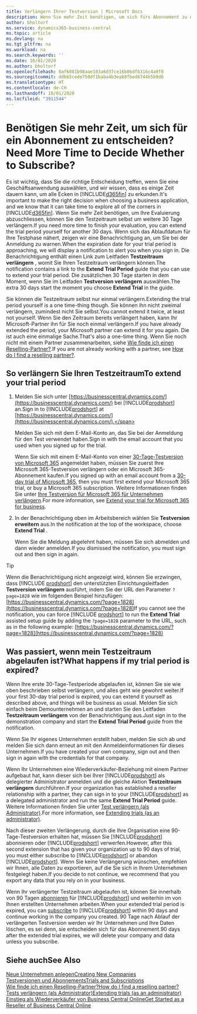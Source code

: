 ```yaml
---
title: Verlängern Ihrer Testversion | Microsoft Docs
description: Wenn Sie mehr Zeit benötigen, um sich fürs Abonnement zu entscheiden, können Sie Ihre Testversion verlängern.
author: bholtorf
ms.service: dynamics365-business-central
ms.topic: article
ms.devlang: na
ms.tgt_pltfrm: na
ms.workload: na
ms.search.keywords: ''
ms.date: 10/01/2020
ms.author: bholtorf
ms.openlocfilehash: 0af6881b98aae103a6d37ce16b06dfb316c4a9f0
ms.sourcegitcommit: ddbb5cede750df1baba4b3eab8fbed6744b5b9d6
ms.translationtype: HT
ms.contentlocale: de-CH
ms.lasthandoff: 10/01/2020
ms.locfileid: "3911544"
---
```

# <a name="need-more-time-to-decide-whether-to-subscribe"></a><span data-ttu-id="b4f2f-103">Benötigen Sie mehr Zeit, um sich für ein Abonnement zu entscheiden?</span><span class="sxs-lookup"><span data-stu-id="b4f2f-103">Need More Time to Decide Whether to Subscribe?</span></span>

<span data-ttu-id="b4f2f-104">Es ist wichtig, dass Sie die richtige Entscheidung treffen, wenn Sie eine Geschäftsanwendung auswählen, und wir wissen, dass es einige Zeit dauern kann, um alle Ecken in [!INCLUDE[d365fin](includes/d365fin_md.md)] zu erkunden.</span><span class="sxs-lookup"><span data-stu-id="b4f2f-104">It's important to make the right decision when choosing a business application, and we know that it can take time to explore all of the corners in [!INCLUDE[d365fin](includes/d365fin_md.md)].</span></span> <span data-ttu-id="b4f2f-105">Wenn Sie mehr Zeit benötigen, um Ihre Evaluierung abzuschliessen, können Sie den Testzeitraum selbst um weitere 30 Tage verlängern.</span><span class="sxs-lookup"><span data-stu-id="b4f2f-105">If you need more time to finish your evaluation, you can extend the trial period yourself for another 30 days.</span></span> <span data-ttu-id="b4f2f-106">Wenn sich das Ablaufdatum für Ihre Testphase nähert, zeigen wir eine Benachrichtigung an, um Sie bei der Anmeldung zu warnen.</span><span class="sxs-lookup"><span data-stu-id="b4f2f-106">When the expiration date for your trial period is approaching, we will display a notification to alert you when you sign in.</span></span> <span data-ttu-id="b4f2f-107">Die Benachrichtigung enthält einen Link zum Leitfaden **Testzeitraum verlängern** , womit Sie Ihren Testzeitraum verlängern können.</span><span class="sxs-lookup"><span data-stu-id="b4f2f-107">The notification contains a link to the **Extend Trial Period** guide that you can use to extend your trial period.</span></span> <span data-ttu-id="b4f2f-108">Die zusätzlichen 30 Tage starten in dem Moment, wenn Sie im Leitfaden **Testversion verlängern** auswählen.</span><span class="sxs-lookup"><span data-stu-id="b4f2f-108">The extra 30 days start the moment you choose **Extend Trial** in the guide.</span></span>

<span data-ttu-id="b4f2f-109">Sie können die Testzeitraum selbst nur einmal verlängern.</span><span class="sxs-lookup"><span data-stu-id="b4f2f-109">Extending the trial period yourself is a one time-thing though.</span></span> <span data-ttu-id="b4f2f-110">Sie können ihn nicht zweimal verlängern, zumindest nicht Sie selbst.</span><span class="sxs-lookup"><span data-stu-id="b4f2f-110">You cannot extend it twice, at least not yourself.</span></span> <span data-ttu-id="b4f2f-111">Wenn Sie den Zeitraum bereits verlängert haben, kann Ihr Microsoft-Partner ihn für Sie noch einmal verlängern.</span><span class="sxs-lookup"><span data-stu-id="b4f2f-111">If you have already extended the period, your Microsoft partner can extend it for you again.</span></span> <span data-ttu-id="b4f2f-112">Die ist auch eine einmalige Sache.</span><span class="sxs-lookup"><span data-stu-id="b4f2f-112">That's also a one-time thing.</span></span> <span data-ttu-id="b4f2f-113">Wenn Sie noch nicht mit einem Partner zusammenarbeiten, siehe [Wie finde ich einen Reselling-Partner?](across-faq.md#findpartner).</span><span class="sxs-lookup"><span data-stu-id="b4f2f-113">If you are not already working with a partner, see [How do I find a reselling partner?](across-faq.md#findpartner).</span></span>  

## <a name="to-extend-your-trial-period"></a><span data-ttu-id="b4f2f-114">So verlängern Sie Ihren Testzeitraum</span><span class="sxs-lookup"><span data-stu-id="b4f2f-114">To extend your trial period</span></span>

1. <span data-ttu-id="b4f2f-115">Melden Sie sich unter [https://businesscentral.dynamics.com/](https://businesscentral.dynamics.com/) bei [!INCLUDE[prodshort](includes/prodshort.md)] an.</span><span class="sxs-lookup"><span data-stu-id="b4f2f-115">Sign in to [!INCLUDE[prodshort](includes/prodshort.md)] at [https://businesscentral.dynamics.com/](https://businesscentral.dynamics.com/).</span></span>

    <span data-ttu-id="b4f2f-116">Melden Sie sich mit dem E-Mail-Konto an, das Sie bei der Anmeldung für den Test verwendet haben.</span><span class="sxs-lookup"><span data-stu-id="b4f2f-116">Sign in with the email account that you used when you signed up for the trial.</span></span>  

    <span data-ttu-id="b4f2f-117">Wenn Sie sich mit einem E-Mail-Konto von einer [30-Tage-Testversion von Microsoft 365](/microsoft-365/commerce/sign-up-for-office-365-trial) angemeldet haben, müssen Sie zuerst Ihre Microsoft 365-Testversion verlängern oder ein Microsoft 365-Abonnement kaufen.</span><span class="sxs-lookup"><span data-stu-id="b4f2f-117">If you signed up with an email account from a [30-day trial of Microsoft 365](/microsoft-365/commerce/sign-up-for-office-365-trial), then you must first extend your Microsoft 365 trial, or buy a Microsoft 365 subscription.</span></span> <span data-ttu-id="b4f2f-118">Weitere Informationen finden Sie unter [Ihre Testversion für Microsoft 365 für Unternehmen verlängern](/microsoft-365/commerce/extend-your-trial).</span><span class="sxs-lookup"><span data-stu-id="b4f2f-118">For more information, see [Extend your trial for Microsoft 365 for business](/microsoft-365/commerce/extend-your-trial).</span></span>
2. <span data-ttu-id="b4f2f-119">In der Benachrichtigung oben im Arbeitsbereich wählen Sie **Testversion erweitern** aus.</span><span class="sxs-lookup"><span data-stu-id="b4f2f-119">In the notification at the top of the workspace, choose **Extend Trial** .</span></span>

    <span data-ttu-id="b4f2f-120">Wenn Sie die Meldung abgelehnt haben, müssen Sie sich abmelden und dann wieder anmelden.</span><span class="sxs-lookup"><span data-stu-id="b4f2f-120">If you dismissed the notification, you must sign out and then sign in again.</span></span>

> [!TIP]
> <span data-ttu-id="b4f2f-121">Wenn die Benachrichtigung nicht angezeigt wird, können Sie erzwingen, dass [!INCLUDE [prodshort](includes/prodshort.md)] den unterstützten Einrichtungsleitfaden **Testversion verlängern** ausführt, indem Sie der URL den Parameter ```?page=1828``` wie im folgenden Beispiel hinzufügen: [https://businesscentral.dynamics.com/?page=1828](https://businesscentral.dynamics.com/?page=1828)</span><span class="sxs-lookup"><span data-stu-id="b4f2f-121">If you cannot see the notification, you can force [!INCLUDE [prodshort](includes/prodshort.md)] to run the **Extend Trial** assisted setup guide by adding the ```?page=1828``` parameter to the URL, such as in the following example: [https://businesscentral.dynamics.com/?page=1828](https://businesscentral.dynamics.com/?page=1828)</span></span>

## <a name="what-happens-if-my-trial-period-is-expired"></a><span data-ttu-id="b4f2f-122">Was passiert, wenn mein Testzeitraum abgelaufen ist?</span><span class="sxs-lookup"><span data-stu-id="b4f2f-122">What happens if my trial period is expired?</span></span>

<span data-ttu-id="b4f2f-123">Wenn Ihre erste 30-Tage-Testperiode abgelaufen ist, können Sie sie wie oben beschrieben selbst verlängern, und alles geht wie gewohnt weiter.</span><span class="sxs-lookup"><span data-stu-id="b4f2f-123">If your first 30-day trial period is expired, you can extend it yourself as described above, and things will be business as usual.</span></span> <span data-ttu-id="b4f2f-124">Melden Sie sich einfach beim Demounternehmen an und starten Sie den Leitfaden **Testzeitraum verlängern** von der Benachrichtigung aus.</span><span class="sxs-lookup"><span data-stu-id="b4f2f-124">Just sign in to the demonstration company and start the **Extend Trial Period** guide from the notification.</span></span>  

<span data-ttu-id="b4f2f-125">Wenn Sie Ihr eigenes Unternehmen erstellt haben, melden Sie sich ab und melden Sie sich dann erneut an mit den Anmeldeinformationen für dieses Unternehmen.</span><span class="sxs-lookup"><span data-stu-id="b4f2f-125">If you have created your own company, sign out and then sign in again with the credentials for that company.</span></span>  

<span data-ttu-id="b4f2f-126">Wenn Ihr Unternehmen eine Wiederverkäufer-Beziehung mit einem Partner aufgebaut hat, kann dieser sich bei Ihrer [!INCLUDE[prodshort](includes/prodshort.md)] als delegierter Administrator anmelden und die gleiche Aktion **Testzeitraum verlängern** durchführen.</span><span class="sxs-lookup"><span data-stu-id="b4f2f-126">If your organization has established a reseller relationship with a partner, they can sign in to your [!INCLUDE[prodshort](includes/prodshort.md)] as a delegated administrator and run the same **Extend Trial Period** guide.</span></span> <span data-ttu-id="b4f2f-127">Weitere Informationen finden Sie unter [Test verlängern (als Administrator)](/dynamics365/business-central/dev-itpro/administration/tenant-administration#extending-trials).</span><span class="sxs-lookup"><span data-stu-id="b4f2f-127">For more information, see [Extending trials (as an administrator)](/dynamics365/business-central/dev-itpro/administration/tenant-administration#extending-trials).</span></span>  

<span data-ttu-id="b4f2f-128">Nach dieser zweiten Verlängerung, durch die Ihre Organisation eine 90-Tage-Testversion erhalten hat, müssen Sie [!INCLUDE[prodshort](includes/prodshort.md)] abonnieren oder [!INCLUDE[prodshort](includes/prodshort.md)] verwerfen.</span><span class="sxs-lookup"><span data-stu-id="b4f2f-128">However, after this second extension that has given your organization up to 90 days of trial, you must either subscribe to [!INCLUDE[prodshort](includes/prodshort.md)] or abandon [!INCLUDE[prodshort](includes/prodshort.md)].</span></span> <span data-ttu-id="b4f2f-129">Wenn Sie keine Verlängerung wünschen, empfehlen wir Ihnen, alle Daten zu exportieren, auf die Sie sich in Ihrem Unternehmen festgelegt haben.</span><span class="sxs-lookup"><span data-stu-id="b4f2f-129">If you decide to not continue, we recommend that you export any data that you rely on in your business.</span></span>

<span data-ttu-id="b4f2f-130">Wenn Ihr verlängerter Testzeitraum abgelaufen ist, können Sie innerhalb von 90 Tagen [abonnieren](https://go.microsoft.com/fwlink/?linkid=828659) für [!INCLUDE[prodshort](includes/prodshort.md)] und weiterhin im von Ihnen erstellten Unternehmen arbeiten.</span><span class="sxs-lookup"><span data-stu-id="b4f2f-130">When your extended trial period is expired, you can [subscribe](https://go.microsoft.com/fwlink/?linkid=828659) to [!INCLUDE[prodshort](includes/prodshort.md)] within 90 days and continue working in the company you created.</span></span> <span data-ttu-id="b4f2f-131">90 Tage nach Ablauf der verlängerten Testversion werden wir Ihr Unternehmen und Ihre Daten löschen, es sei denn, sie entscheiden sich für das Abonnement.</span><span class="sxs-lookup"><span data-stu-id="b4f2f-131">90 days after the extended trial expires, we will delete your company and data unless you subscribe.</span></span>  

## <a name="see-also"></a><span data-ttu-id="b4f2f-132">Siehe auch</span><span class="sxs-lookup"><span data-stu-id="b4f2f-132">See Also</span></span>

[<span data-ttu-id="b4f2f-133">Neue Unternehmen anlegen</span><span class="sxs-lookup"><span data-stu-id="b4f2f-133">Creating New Companies</span></span>](about-new-company.md)  
[<span data-ttu-id="b4f2f-134">Testversionen und Abonnements</span><span class="sxs-lookup"><span data-stu-id="b4f2f-134">Trials and Subscriptions</span></span>](across-preview.md)  
[<span data-ttu-id="b4f2f-135">Wie finde ich einen Reselling-Partner?</span><span class="sxs-lookup"><span data-stu-id="b4f2f-135">How do I find a reselling partner?</span></span>](across-faq.md#findpartner)  
[<span data-ttu-id="b4f2f-136">Tests verlängern (als Administrator)</span><span class="sxs-lookup"><span data-stu-id="b4f2f-136">Extending trials (as an administrator)</span></span>](/dynamics365/business-central/dev-itpro/administration/tenant-administration#extending-trials)  
[<span data-ttu-id="b4f2f-137">Einstieg als Wiederverkäufer von Business Central Online</span><span class="sxs-lookup"><span data-stu-id="b4f2f-137">Get Started as a Reseller of Business Central Online</span></span>](/dynamics365/business-central/dev-itpro/administration/get-started-online)  
